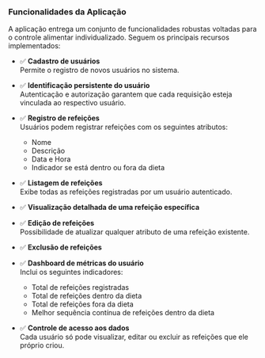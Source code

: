 ### Funcionalidades da Aplicação

A aplicação entrega um conjunto de funcionalidades robustas voltadas para o controle alimentar individualizado. Seguem os principais recursos implementados:

- ✅ **Cadastro de usuários**  
  Permite o registro de novos usuários no sistema.

- ✅ **Identificação persistente do usuário**  
  Autenticação e autorização garantem que cada requisição esteja vinculada ao respectivo usuário.

- ✅ **Registro de refeições**  
  Usuários podem registrar refeições com os seguintes atributos:
  - Nome
  - Descrição
  - Data e Hora
  - Indicador se está dentro ou fora da dieta

- ✅ **Listagem de refeições**  
  Exibe todas as refeições registradas por um usuário autenticado.

- ✅ **Visualização detalhada de uma refeição específica**

- ✅ **Edição de refeições**  
  Possibilidade de atualizar qualquer atributo de uma refeição existente.

- ✅ **Exclusão de refeições**

- ✅ **Dashboard de métricas do usuário**  
  Inclui os seguintes indicadores:
  - Total de refeições registradas
  - Total de refeições dentro da dieta
  - Total de refeições fora da dieta
  - Melhor sequência contínua de refeições dentro da dieta

- ✅ **Controle de acesso aos dados**  
  Cada usuário só pode visualizar, editar ou excluir as refeições que ele próprio criou.
